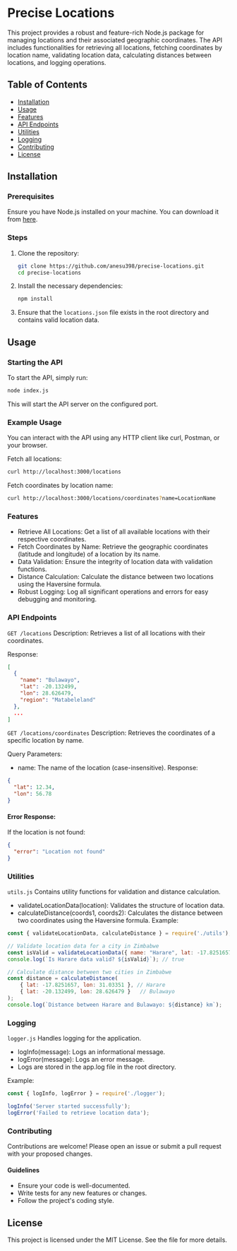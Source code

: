 # Precise Locations

This project provides a robust and feature-rich Node.js package for managing locations and their associated geographic coordinates. The API includes functionalities for retrieving all locations, fetching coordinates by location name, validating location data, calculating distances between locations, and logging operations.

## Table of Contents

- [Installation](#installation)
- [Usage](#usage)
- [Features](#features)
- [API Endpoints](#api-endpoints)
- [Utilities](#utilities)
- [Logging](#logging)
- [Contributing](#contributing)
- [License](#license)

## Installation

### Prerequisites

Ensure you have Node.js installed on your machine. You can download it from [here](https://nodejs.org/).

### Steps

1. Clone the repository:

    ```bash
    git clone https://github.com/anesu398/precise-locations.git
    cd precise-locations
    ```

2. Install the necessary dependencies:

    ```bash
    npm install
    ```

3. Ensure that the `locations.json` file exists in the root directory and contains valid location data.

## Usage

### Starting the API

To start the API, simply run:

```bash
node index.js
```
This will start the API server on the configured port.

### Example Usage
You can interact with the API using any HTTP client like curl, Postman, or your browser.

Fetch all locations:
```bash
curl http://localhost:3000/locations
```
Fetch coordinates by location name:
```bash
curl http://localhost:3000/locations/coordinates?name=LocationName
```
### Features
- Retrieve All Locations: Get a list of all available locations with their respective coordinates.
- Fetch Coordinates by Name: Retrieve the geographic coordinates (latitude and longitude) of a location by its name.
- Data Validation: Ensure the integrity of location data with validation functions.
- Distance Calculation: Calculate the distance between two locations using the Haversine formula.
- Robust Logging: Log all significant operations and errors for easy debugging and monitoring.
### API Endpoints
`GET /locations`
Description: Retrieves a list of all locations with their coordinates.

Response:
```json
[
  {
    "name": "Bulawayo",
    "lat": -20.132499,
    "lon": 28.626479,
    "region": "Matabeleland"
  },
  ...
]
```
`GET /locations/coordinates`
Description: Retrieves the coordinates of a specific location by name.

Query Parameters:

- name: The name of the location (case-insensitive).
Response:
```json
{
  "lat": 12.34,
  "lon": 56.78
}
```
#### Error Response:

If the location is not found:
```json
{
  "error": "Location not found"
}
```
### Utilities
`utils.js`
Contains utility functions for validation and distance calculation.

- validateLocationData(location): Validates the structure of location data.
- calculateDistance(coords1, coords2): Calculates the distance between two coordinates using the Haversine formula.
Example:
```javascript
const { validateLocationData, calculateDistance } = require('./utils');

// Validate location data for a city in Zimbabwe
const isValid = validateLocationData({ name: "Harare", lat: -17.8251657, lon: 31.03351 });
console.log(`Is Harare data valid? ${isValid}`); // true

// Calculate distance between two cities in Zimbabwe
const distance = calculateDistance(
    { lat: -17.8251657, lon: 31.03351 }, // Harare
    { lat: -20.132499, lon: 28.626479 }   // Bulawayo
);
console.log(`Distance between Harare and Bulawayo: ${distance} km`);

```
### Logging
`logger.js`
Handles logging for the application.

- logInfo(message): Logs an informational message.
- logError(message): Logs an error message.
- Logs are stored in the app.log file in the root directory.

Example:
```javascript
const { logInfo, logError } = require('./logger');

logInfo('Server started successfully');
logError('Failed to retrieve location data');
```
### Contributing
Contributions are welcome! Please open an issue or submit a pull request with your proposed changes.

#### Guidelines
- Ensure your code is well-documented.
- Write tests for any new features or changes.
- Follow the project's coding style.
## License
This project is licensed under the MIT License. See the <LICENSE> file for more details.